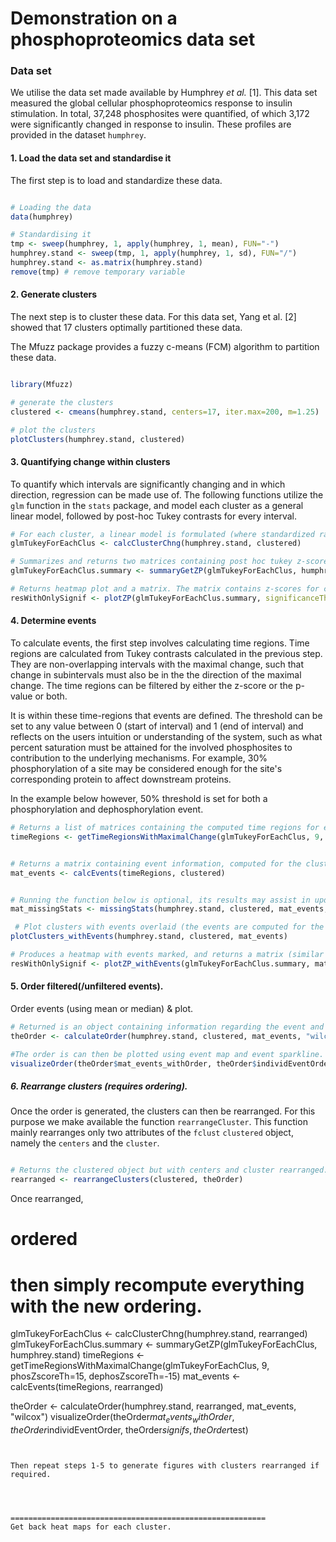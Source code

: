 # Demonstration on a phosphoproteomics data set

### Data set

We utilise the data set made available by Humphrey *et al.* [1]. This data set measured the global cellular phosphoproteomics response to insulin stimulation. In total, 37,248 phosphosites were quantified, of which 3,172 were significantly changed in response to insulin. These profiles are provided in the dataset `humphrey`.


#### 1. Load the data set and standardise it

The first step is to load and standardize these data.

```R

# Loading the data
data(humphrey)

# Standardising it
tmp <- sweep(humphrey, 1, apply(humphrey, 1, mean), FUN="-")
humphrey.stand <- sweep(tmp, 1, apply(humphrey, 1, sd), FUN="/")
humphrey.stand <- as.matrix(humphrey.stand)
remove(tmp) # remove temporary variable
```

#### 2. Generate clusters
The next step is to cluster these data. For this data set, Yang et al. [2] showed that 17 clusters optimally partitioned these data.

The Mfuzz package provides a fuzzy c-means (FCM) algorithm to partition these data.

```R

library(Mfuzz)

# generate the clusters
clustered <- cmeans(humphrey.stand, centers=17, iter.max=200, m=1.25)

# plot the clusters
plotClusters(humphrey.stand, clustered)
```

#### 3. Quantifying change within clusters

To quantify which intervals are significantly changing and in which direction, regression can be made use of. The following functions utilize the `glm` function in the `stats` package, and model each cluster as a general linear model, followed by post-hoc Tukey contrasts for every interval.  



```R
# For each cluster, a linear model is formulated (where standardized ratio is the response) and time points along with profiles are predictors; the results of the post hoc tukey contrasting timepoints are presented.
glmTukeyForEachClus <- calcClusterChng(humphrey.stand, clustered)

# Summarizes and returns two matrices containing post hoc tukey z-scores and p-values for consecutive time intervals.
glmTukeyForEachClus.summary <- summaryGetZP(glmTukeyForEachClus, humphrey.stand)

# Returns heatmap plot and a matrix. The matrix contains z-scores for consecutive time points, where values above the significanceTh are set to NA
resWithOnlySignif <- plotZP(glmTukeyForEachClus.summary, significanceTh=0.001)
```

#### 4. Determine events

To calculate events, the first step involves calculating time regions. Time regions are calculated from Tukey contrasts calculated in the previous step. They are non-overlapping intervals with the maximal change, such that change in subintervals must also be in the the direction of the maximal change. The time regions can be filtered by either the z-score or the p-value or both.

It is within these time-regions that events are defined. The threshold can be set to any value between 0 (start of interval) and 1 (end of interval) and reflects on the users intuition or understanding of the system, such as what percent saturation must be attained for the involved phosphosites to contribution to the underlying mechanisms. For example, 30% phosphorylation of a site may be considered enough for the site's corresponding protein to affect downstream proteins.

In the example below however, 50% threshold is set for both a phosphorylation and dephosphorylation event.

```R
# Returns a list of matrices containing the computed time regions for each cluster.
timeRegions <- getTimeRegionsWithMaximalChange(glmTukeyForEachClus, 9, phosZscoreTh=15, dephosZscoreTh=-15)


# Returns a matrix containing event information, computed for the cluster centroids.  
mat_events <- calcEvents(timeRegions, clustered)


# Running the function below is optional, its results may assist in updating thresholds to exclude/include events; It returns a matrix containing the number and percentage of profiles which get removed from an event's distribution because these profiles may not follow the general 'differences in means' direction.
mat_missingStats <- missingStats(humphrey.stand, clustered, mat_events, 1, 1)

 # Plot clusters with events overlaid (the events are computed for the cluster centroids).
plotClusters_withEvents(humphrey.stand, clustered, mat_events)

# Produces a heatmap with events marked, and returns a matrix (similar to the `plotZP` function).
resWithOnlySignif <- plotZP_withEvents(glmTukeyForEachClus.summary, mat_events, 0.001)
```



#### 5. Order filtered(/unfiltered events).
Order events (using mean or median) & plot.

```R
# Returned is an object containing information regarding the event and cluster order.
theOrder <- calculateOrder(humphrey.stand, clustered, mat_events, "wilcox")

#The order is can then be plotted using event map and event sparkline.
visualizeOrder(theOrder$mat_events_withOrder, theOrder$individEventOrder, theOrder$signifs, theOrder$test)

```

##### 6. Rearrange clusters (requires ordering).
Once the order is generated, the clusters can then be rearranged. For this purpose we make available the function `rearrangeCluster`. This function mainly rearranges only two attributes of the `fclust` `clustered`
object, namely the `centers` and the `cluster`.

```R

# Returns the clustered object but with centers and cluster rearranged.
rearranged <- rearrangeClusters(clustered, theOrder)
```

Once rearranged, 

# ordered
# then simply recompute everything with the new ordering.
glmTukeyForEachClus <- calcClusterChng(humphrey.stand, rearranged)
glmTukeyForEachClus.summary <- summaryGetZP(glmTukeyForEachClus, humphrey.stand)
timeRegions <- getTimeRegionsWithMaximalChange(glmTukeyForEachClus, 9, phosZscoreTh=15, dephosZscoreTh=-15)
mat_events <- calcEvents(timeRegions, rearranged)


theOrder <- calculateOrder(humphrey.stand, rearranged, mat_events, "wilcox")
visualizeOrder(theOrder$mat_events_withOrder, theOrder$individEventOrder, theOrder$signifs, theOrder$test)
```


Then repeat steps 1-5 to generate figures with clusters rearranged if required.




=========================================================
Get back heat maps for each cluster.
